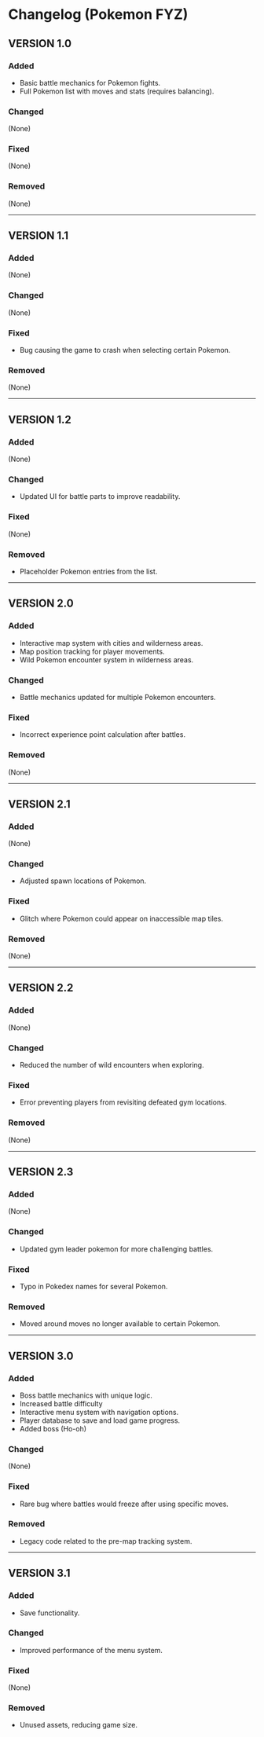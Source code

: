 # Changelog (Pokemon FYZ)

## VERSION 1.0

### Added
- Basic battle mechanics for Pokemon fights.
- Full Pokemon list with moves and stats (requires balancing).

### Changed
(None)

### Fixed
(None)

### Removed
(None)

---

## VERSION 1.1

### Added
(None)

### Changed
(None)

### Fixed
- Bug causing the game to crash when selecting certain Pokemon.

### Removed
(None)

---

## VERSION 1.2

### Added
(None)

### Changed
- Updated UI for battle parts to improve readability.

### Fixed
(None)

### Removed
- Placeholder Pokemon entries from the list.

---

## VERSION 2.0

### Added
- Interactive map system with cities and wilderness areas.
- Map position tracking for player movements.
- Wild Pokemon encounter system in wilderness areas.

### Changed
- Battle mechanics updated for multiple Pokemon encounters.

### Fixed
- Incorrect experience point calculation after battles.

### Removed
(None)

---

## VERSION 2.1

### Added
(None)

### Changed
- Adjusted spawn locations of Pokemon.

### Fixed
- Glitch where Pokemon could appear on inaccessible map tiles.

### Removed
(None)

---

## VERSION 2.2

### Added
(None)

### Changed
- Reduced the number of wild encounters when exploring.

### Fixed
- Error preventing players from revisiting defeated gym locations.

### Removed
(None)

---

## VERSION 2.3

### Added
(None)

### Changed
- Updated gym leader pokemon for more challenging battles.

### Fixed
- Typo in Pokedex names for several Pokemon.

### Removed
- Moved around moves no longer available to certain Pokemon.

---

## VERSION 3.0

### Added
- Boss battle mechanics with unique logic.
- Increased battle difficulty
- Interactive menu system with navigation options.
- Player database to save and load game progress.
- Added boss (Ho-oh)

### Changed
(None)

### Fixed
- Rare bug where battles would freeze after using specific moves.

### Removed
- Legacy code related to the pre-map tracking system.

---

## VERSION 3.1

### Added
- Save functionality.

### Changed
- Improved performance of the menu system.

### Fixed
(None)

### Removed
- Unused assets, reducing game size.
